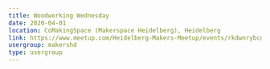 ```yaml
---
title: Woodworking Wednesday
date: 2020-04-01
location: CoMakingSpace (Makerspace Heidelberg), Heidelberg
link: https://www.meetup.com/Heidelberg-Makers-Meetup/events/rkdwnrybcgbcb/
usergroup: makershd
type: usergroup
---
```

